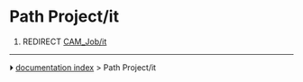 # Path Project/it
1.  REDIRECT [CAM_Job/it](CAM_Job/it.md)



---
⏵ [documentation index](../README.md) > Path Project/it
